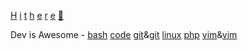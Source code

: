 [H](https://www.hackerrank.com")
[i](https://www.vimgolf.com) 
[t](https://www.code.golf)
[h](https://www.geeksforgeeks.org/fundamentals-of-algorithms)
[e](https://phptherightway.com/)
[r](https://www.root-me.org)
[e](https://blog.cleancoder.com/) 
[👋](https://symfony.com)  

Dev is Awesome - 
[bash](https://github.com/awesome-lists/awesome-bash)
[code](https://github.com/viatsko/awesome-vscode)
[git](https://github.com/dictcp/awesome-git)&[git](https://project-awesome.org/stevemao/awesome-git-addons)
[linux](https://github.com/luong-komorebi/Awesome-Linux-Software)
[php](https://github.com/ziadoz/awesome-php)
[vim](https://github.com/akrawchyk/awesome-vim)&[vim](https://vimawesome.com/)

<!--
**cylmat/cylmat** is a ✨ _special_ ✨ repository because its `README.md` (this file) appears on your GitHub profile.

Here are some ideas to get you started:

- 🔭 I’m currently working on ...
- 🌱 I’m currently learning ...
- 👯 I’m looking to collaborate on ...
- 🤔 I’m looking for help with ...
- 💬 Ask me about ...
- 📫 How to reach me: ...
- 😄 Pronouns: ...
- ⚡ Fun fact: ...
-->
